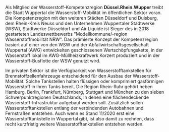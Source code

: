 Als Mitglied der Wasserstoff-Kompetenzregion **Düssel.Rhein.Wupper** treibt die Stadt Wuppertal 
die Wasserstoff-Mobilität im öffentlichen Sektor voran. Die Kompetenzregion mit den weiteren 
Städten Düsseldorf und Duisburg, dem Rhein-Kreis Neuss und den Unternehmen Wuppertaler Stadtwerke (WSW), 
Stadtwerke Düsseldorf und Air Liquide ist Sieger des in 2018 gestarteten Landeswettbewerbs "Modellkommune/-region Wasserstoffmobilität NRW". 
Das prämierte Konzept der Kompetenzregion basiert auf einer von den WSW und der Abfallwirtschaftsgesellschaft Wuppertal (AWG) 
entwickelten geschlossenen Wertschöpfungskette, in der Wasserstoff lokal im AWG-Müllheizkraftwerk Korzert produziert 
und in der Wasserstoff-Busflotte der WSW genutzt wird.

Im privaten Sektor ist die Verfügbarkeit von Wasserstofftankstellen für Brennstoffzellenfahrzeuge entscheidend 
für den Ausbau der Wasserstoff-Mobilität. Solche Tankstellen halten flüssigen oder komprimiert 
gasförmigen Wasserstoff in ihren Tanks bereit. Die Region Rhein-Ruhr gehört neben Hamburg, Berlin, Frankfurt, 
Nürnberg, Stuttgart und München zu den sieben Schwerpunktregionen Deutschlands, in denen eine 
flächendeckende Wasserstoff-Infrastruktur aufgebaut werden soll. Zusätzlich sollen Wasserstofftankstellen 
entlang der verbindenden Autobahnen und Fernstraßen entstehen. Auch wenn es Stand 11/2020 erst eine 
Wasserstofftankstelle in Wuppertal gibt, ist also damit zu rechnen, dass recht kurzfristig 
weitere Wasserstofftankstellen entstehen werden.
